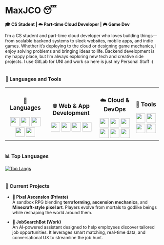 # MaxJCO 😴

**🎓 CS Student | ☁️ Part-time Cloud Developer | 🎮 Game Dev**

I’m a CS student and part-time cloud developer who loves building things—from scalable backend systems to sleek websites, mobile apps, and indie games. Whether it’s deploying to the cloud or designing game mechanics, I enjoy solving problems and bringing ideas to life. Backend development is my happy place, but I’m always exploring new tech and creative side projects. I use GitLab for UNI and work so here is just my Personal Stuff :)

#

### 🤖 Languages and Tools  
<table align="center">
  <tr>
    <td  align="center">
      <h3>💬 Languages</h3>
      <img src="https://cdn.jsdelivr.net/gh/devicons/devicon/icons/javascript/javascript-original.svg" width="30"/>
      <img src="https://cdn.jsdelivr.net/gh/devicons/devicon/icons/typescript/typescript-original.svg" width="30"/>
      <img src="https://cdn.jsdelivr.net/gh/devicons/devicon/icons/java/java-original.svg" width="30"/>
      <img src="https://cdn.jsdelivr.net/gh/devicons/devicon/icons/python/python-original.svg" width="30"/>
      <img src="https://cdn.jsdelivr.net/gh/devicons/devicon/icons/csharp/csharp-original.svg" width="30"/>
    </td>
    <td  align="center">
      <h3>🌐 Web & App Development</h3>
      <img src="https://cdn.jsdelivr.net/gh/devicons/devicon/icons/react/react-original.svg" width="30"/>
      <img src="https://cdn.jsdelivr.net/gh/devicons/devicon/icons/nodejs/nodejs-original.svg" width="30"/>
      <img src="https://cdn.jsdelivr.net/gh/devicons/devicon/icons/express/express-original.svg" width="30"/>
      <img src="https://cdn.jsdelivr.net/gh/devicons/devicon/icons/tailwindcss/tailwindcss-original.svg" width="30"/>
    </td>
    <td  align="center">
      <h3>☁️ Cloud & DevOps</h3>
      <img src="https://cdn.jsdelivr.net/gh/devicons/devicon/icons/amazonwebservices/amazonwebservices-original-wordmark.svg" width="30"/>
      <img src="https://cdn.jsdelivr.net/gh/devicons/devicon/icons/azure/azure-original.svg" width="30"/>
      <img src="https://cdn.jsdelivr.net/gh/devicons/devicon/icons/terraform/terraform-original.svg" width="30"/>
      <img src="https://cdn.jsdelivr.net/gh/devicons/devicon/icons/docker/docker-original.svg" width="30"/>
      <img src="https://cdn.jsdelivr.net/gh/devicons/devicon/icons/github/github-original.svg" width="30"/>
      <img src="https://cdn.jsdelivr.net/gh/devicons/devicon/icons/gitlab/gitlab-original.svg" width="30"/>
    </td>
    <td  align="center">
      <h3>🧰 Tools</h3>
      <img src="https://cdn.jsdelivr.net/gh/devicons/devicon/icons/vscode/vscode-original.svg" width="30"/>
      <img src="https://cdn.jsdelivr.net/gh/devicons/devicon/icons/git/git-original.svg" width="30"/>
      <img src="https://cdn.jsdelivr.net/gh/devicons/devicon/icons/ubuntu/ubuntu-plain.svg" width="30"/>
      <img src="https://cdn.jsdelivr.net/gh/devicons/devicon/icons/unity/unity-original.svg" width="30"/>
    </td>
  </tr>
</table>

#

### 📊 Top Languages
[![Top Langs](https://github-readme-stats.vercel.app/api/top-langs/?username=MaxJC0&theme=transparent&layout=normal&cache_seconds=1800&hide_border=true&hide_title=true&card_width=1000&langs_count=5)](https://github.com/anuraghazra/github-readme-stats)

#

### 🚧 Current Projects
- **🧱 Pixel Ascension (Private)**  
  A sandbox RPG blending **terraforming**, **ascension mechanics**, and **Minecraft-style pixel art**. Players evolve from mortals to godlike beings while reshaping the world around them.

- **🤖 JobSearchBot (Work)**  
  An AI-powered assistant designed to help employees discover tailored job opportunities. It leverages smart matching, real-time data, and conversational UX to streamline the job hunt.
